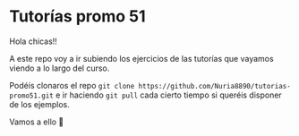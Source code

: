 # Tutorías promo 51

Hola chicas!!

A este repo voy a ir subiendo los ejercicios de las tutorías que vayamos viendo a lo largo del curso.

Podéis clonaros el repo `git clone https://github.com/Nuria8890/tutorias-promo51.git` e ir haciendo `git pull` cada cierto tiempo si queréis disponer de los ejemplos.

Vamos a ello 💪
